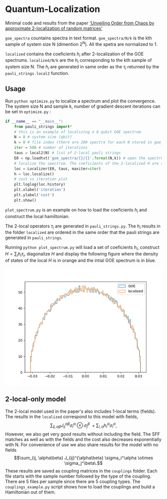 # Quantum-Localization
Minimal code and results from the paper ['Unveiling Order from Chaos by approximate 2-localization of random matrices'](https://www.pnas.org/doi/10.1073/pnas.2308006120)


`goe_spectra` countains spectra in text format. `goe_spectra/N/k` is the kth sample of system size N (dimention $2^N$). All the spetra are normalized to 1.

`localized` contains the coeficients $h_i$ after 2-localization of the GOE spectrums. `localized/N/k` are the $h_i$ corresponding to the kth sample of system size N. The $h_i$ are generated in same order as the $\tau_i$ returned by the `pauli_strings.local2` function.
## Usage
Run `python optimize.py` to localize a spectrum and plot the convergence.
The system size N and sample k, number of gradient descent iterations can be set in `optimize.py` :

```python
if __name__ == "__main__":
    from pauli_strings import*
    # this is an example of localizing a 8 qubit GOE spectrum
    N = 8 # system size (qbit)
    k = 0 # file index (there are 200 spectra for each N stored in goe_spectra, here we open the first one)
    iter = 500 # number of iterations
    taus = local2(N) # list of 2-local pauli strings
    E0 = np.loadtxt('goe_spectra/{}/{}'.format(N,k)) # open the spectrum
    # localize the spectrum. The coeficients of the 2-localized H are stored in h
    loc = Localizer(E0, taus, maxiter=iter)
    h = loc.localize()
    # cost vs iteration plot
    plt.loglog(loc.history)
    plt.xlabel('iteration')
    plt.ylabel('cost')
    plt.show()
```

`plot_spectrum.py` is an example on how to load the coeficients $h_i$ and construct the local hamiltonian.

The 2-local operators $\tau_i$ are generated in `pauli_strings.py`. The $h_i$ results in the folder `localized` are ordered in the same order that the pauli strings are generated in `pauli_strings`.

Running `python plot_spectrum.py` will load a set of coeficients $h_i$, construct $H=\sum_ih_i\tau_i$, diagonalize $H$ and display the following figure where the density of states of the local $H$ is in orange and the intial GOE spectrum is in blue.

![plot](./figure1.png)

## 2-local-only model
The 2-local model used in the paper's also includes 1-local terms (fields). The results in the `localized` correspond to this model with fields, 
$$\sum_{ij, \alpha\beta} J_{ij}^{\alpha\beta} \sigma_i^\alpha \otimes \sigma_j^\beta\ +\sum_{i,\alpha}h_i^\alpha\sigma_i^\alpha,$$
However, we also get very good results without including the field. The SFF matches as well as with the fields and the cost also decreases exponentially with N. 
For convenience of use we also share results for the model with no fields
$$\sum_{ij, \alpha\beta} J_{ij}^{\alpha\beta} \sigma_i^\alpha \otimes \sigma_j^\beta\.$$
These results are saved as coupling matrices in the `couplings` folder. Each file starts with the sample number followed by the type of the coupling. There are 5 files per sample since there are 5 coupling types.
The `couplings_example.py` script shows how to load the couplings and build a Hamiltonian out of them.
